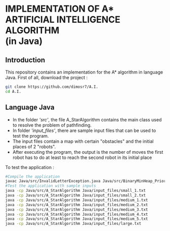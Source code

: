 

IMPLEMENTATION OF A*<br/> ARTIFICIAL INTELLIGENCE ALGORITHM<br/> (in Java)
======================================================================

Introduction
----------------------------------------------------------------------
This repository contains an implementation for the A* algorithm in language Java.
First of all, download the project :
```sh
git clone https://github.com/dimosr7/A.I.
cd A.I.
```

Language Java
------------------------------------------------------------------------------------------------

* In the folder *'src'*, the file A_StarAlgorithm contains the main class used to resolve the problem of pathfinding.
* In folder *'input_files'*, there are sample input files that can be used to test the program.
* The input files contain a map with certain "obstacles" and the initial places of 2 "robots".
* After executing the program, the output is the number of moves the first robot has to do at least to reach the second robot in its initial place

To test the application :
```sh
#Compile the application
javac Java/src/InvalidLetterException.java Java/src/BinaryMinHeap_PriorityQueue.java Java/src/SearchGraphNode.java Java/src/A_StarAlgorithm.java 
#Test the application with sample inputs
java -cp Java/src/A_StarAlgorithm Java/input_files/small_1.txt
java -cp Java/src/A_StarAlgorithm Java/input_files/small_2.txt
java -cp Java/src/A_StarAlgorithm Java/input_files/medium_1.txt
java -cp Java/src/A_StarAlgorithm Java/input_files/medium_2.txt
java -cp Java/src/A_StarAlgorithm Java/input_files/medium_3.txt
java -cp Java/src/A_StarAlgorithm Java/input_files/medium_4.txt
java -cp Java/src/A_StarAlgorithm Java/input_files/medium_5.txt
java -cp Java/src/A_StarAlgorithm Java/input_files/large.txt
```
